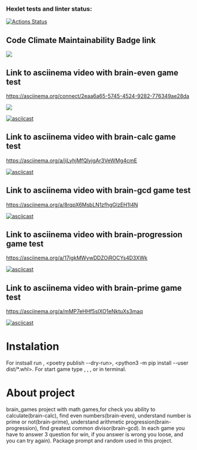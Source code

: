 ### Hexlet tests and linter status:
[![Actions Status](https://github.com/alex873110/python-project-49/workflows/hexlet-check/badge.svg)](https://github.com/alex873110/python-project-49/actions)

## Code Climate Maintainability Badge link 
<a href="https://codeclimate.com/github/alex873110/python-project-49/maintainability"><img 
src="https://api.codeclimate.com/v1/badges/d933dc886756d0a1eb03/maintainability" /></a>

##  Link to asciinema video with brain-even game test 

<https://asciinema.org/connect/2eaa6a65-5745-4524-9282-776349ae28da>

<a href="https://asciinema.org/a/cUogpyf2UWm1Y1R0VygrXLqYo" target="_blank"><img src="https://asciinema.org/a/cUogpyf2UWm1Y1R0VygrXLqYo.svg" /></a>

[![asciicast](https://asciinema.org/a/cUogpyf2UWm1Y1R0VygrXLqYo.svg)](https://asciinema.org/a/cUogpyf2UWm1Y1R0VygrXLqYo)

## Link to asciinema video with brain-calc game test

<https://asciinema.org/a/jiLyhjMfQlyjgAr3VeWMg4cmE>

[![asciicast](https://asciinema.org/a/jiLyhjMfQlyjgAr3VeWMg4cmE.svg)](https://asciinema.org/a/jiLyhjMfQlyjgAr3VeWMg4cmE)

##  Link to asciinema video with brain-gcd game test

<https://asciinema.org/a/8rqpX6MsbLN1zfhgGlzEH1I4N>

[![asciicast](https://asciinema.org/a/8rqpX6MsbLN1zfhgGlzEH1I4N.svg)](https://asciinema.org/a/8rqpX6MsbLN1zfhgGlzEH1I4N)

## Link to asciinema video with brain-progression game test

<https://asciinema.org/a/17igkMWywDDZOiROCYs4D3XWk>

[![asciicast](https://asciinema.org/a/17igkMWywDDZOiROCYs4D3XWk.svg)](https://asciinema.org/a/17igkMWywDDZOiROCYs4D3XWk)

## Link to asciinema video with brain-prime game test

<https://asciinema.org/a/mMP7eHHf5sIXO1eNktuXs3maq>

[![asciicast](https://asciinema.org/a/mMP7eHHf5sIXO1eNktuXs3maq.svg)](https://asciinema.org/a/mMP7eHHf5sIXO1eNktuXs3maq)

# Instalation
For instsall run <poetry build>, <poetry publish --dry-run>, <python3 -m pip install --user 
dist/*.whl>. For start game type <brain-even>, <brain-calc>, 
<brain-gcd>, <brain-progression> or <brain-prime> in terminal.

# About project
 brain_games project with math games,for  check you ability to calculate(brain-calc), find 
even numbers(brain-even), understand number is prime or not(brain-prime), understand arithmetic progression(brain-progression), find greatest common divisor(brain-gcd). In each game you have to 
answer 3 question for win, if you answer is wrong you loose, and you can try  again). Package prompt and random used in this project. 
